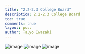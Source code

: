 ```yaml
---
title: "2.2-2.3 College Board"
description: 2.2-2.3 College Board
toc: true
comments: true
layout: post
author: Taiyo Iwazaki
---
```


![image](https://user-images.githubusercontent.com/111478625/224430640-d8a29959-ce08-4648-86e3-c2b33bc4eda0.png)
![image](https://user-images.githubusercontent.com/111478625/224431205-45862fec-6593-481f-a0a4-b0dddca78ef7.png)
![image](https://user-images.githubusercontent.com/111478625/224436099-f87146e8-9c9a-469d-aa38-913385129baf.png)
